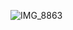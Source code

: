 ![IMG_8863](https://github.com/farmJun/workout-farmJun/assets/101688752/4569f637-a9b3-41b4-ba43-4df975d4d50f)
